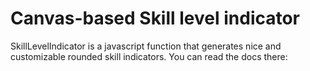 ﻿Canvas-based Skill level indicator
=============

SkillLevelIndicator is a javascript function that generates nice and customizable rounded skill indicators. 
You can read the docs there: